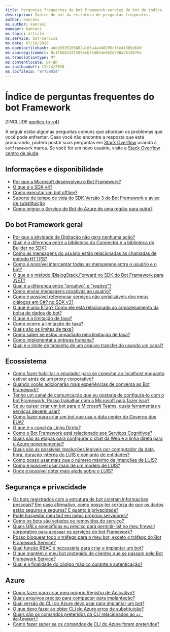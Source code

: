 ```yaml
---
title: Perguntas frequentes do bot Framework-serviço de bot de índice
description: Índice de bot da estrutura de perguntas frequentes.
author: kamrani
ms.author: kamrani
manager: kamrani
ms.topic: article
ms.service: bot-service
ms.date: 07/10/2020
ms.openlocfilehash: addb9335105882a163a4ad40295cffe41389d640
ms.sourcegitcommit: 8c1f6682241589ecb55d05ded62d798a761067bb
ms.translationtype: MT
ms.contentlocale: pt-BR
ms.lasthandoff: 12/24/2020
ms.locfileid: "97759034"
---
```

# <a name="bot-framework-faq-index"></a>Índice de perguntas frequentes do bot Framework

[!INCLUDE [applies-to-v4](includes/applies-to-v4-current.md)]

<!-- Attention writers!! When you create a new FAQ, please add the related link in the proper section below. -->

A seguir estão algumas perguntas comuns que abordam os problemas que você pode enfrentar.
Caso você não encontre a resposta que está procurando, poderá postar suas perguntas em [Stack Overflow](https://stackoverflow.com/questions/tagged/botframework) usando a `botframework` marca. Se você for um novo usuário, visite a [Stack Overflow centro de ajuda](https://stackoverflow.com/help/how-to-ask).

## <a name="background-and-availability"></a>Informações e disponibilidade

- [Por que a Microsoft desenvolveu o Bot Framework?](bot-service-resources-faq-availability.md#why-did-microsoft-develop-the-bot-framework)
- [O que é o SDK v4?](bot-service-resources-faq-availability.md#what-is-the-v4-sdk)
- [Como executar um bot offline?](bot-service-resources-faq-availability.md#how-to-run-a-bot-offline)
- [Suporte de tempo de vida do SDK Versão 3 do Bot Framework e aviso de substituição](bot-service-resources-faq-availability.md#bot-framework-sdk-version-3-lifetime-support-and-deprecation-notice)
- [Como migrar o Serviço de Bot do Azure de uma região para outra?](bot-service-resources-faq-availability.md#how-can-i-migrate-azure-bot-service-from-one-region-to-another)

## <a name="bot-framework-general"></a>Do bot Framework geral

- [Por que a atividade de Digitação não gera nenhuma ação?](bot-service-resources-faq-general.md#why-doesnt-the-typing-activity-do-anything)
- [Qual é a diferença entre a biblioteca do Connector e a biblioteca do Builder no SDK?](bot-service-resources-faq-general.md#what-is-the-difference-between-the-connector-library-and-builder-library-in-the-sdk)
- [Como as mensagens do usuário estão relacionadas às chamadas de método HTTPS?](bot-service-resources-faq-general.md#how-do-user-messages-relate-to-https-method-calls)
- [Como é possível interceptar todas as mensagens entre o usuário e o bot?](bot-service-resources-faq-general.md#how-can-i-intercept-all-messages-between-the-user-and-my-bot)
- [O que é o método IDialogStack.Forward no SDK do Bot Framework para .NET?](bot-service-resources-faq-general.md#what-is-the-idialogstackforward-method-in-the-bot-framework-sdk-for-net)
- [Qual é a diferença entre "proativo" e "reativo"?](bot-service-resources-faq-general.md#what-is-the-difference-between-proactive-and-reactive)
- [Como enviar mensagens proativas ao usuário?](bot-service-resources-faq-general.md#how-can-i-send-proactive-messages-to-the-user)
- [Como é possível referenciar serviços não serializáveis dos meus diálogos em C#? no SDK v3?](bot-service-resources-faq-general.md#how-can-i-reference-non-serializable-services-from-my-c-dialogs-in-sdk-v3)
- [O que é uma ETag? Como ele está relacionado ao armazenamento da bolsa de dados de bot?](bot-service-resources-faq-general.md#what-is-an-etag--how-does-it-relate-to-bot-data-bag-storage)
- [O que é a limitação de taxa?](bot-service-resources-faq-general.md#what-is-rate-limiting)
- [Como ocorre a limitação de taxa?](bot-service-resources-faq-general.md#how-does-rate-limiting-occur)
- [Quais são os limites de taxa?](bot-service-resources-faq-general.md#what-are-the-rate-limits)
- [Como saber se estou impactado pela limitação de taxa?](bot-service-resources-faq-general.md#how-will-i-know-if-im-impacted-by-rate-limiting)
- [Como implementar a entrega humana?](bot-service-resources-faq-general.md#how-to-implement-human-handoff)
- [Qual é o limite de tamanho de um arquivo transferido usando um canal?](bot-service-resources-faq-general.md#what-is-the-size-limit-of-a-file-transferred-using-channels)


<!-- Retired, re: https://github.com/MicrosoftDocs/bot-docs/issues/1698
- [What are some community-authored dialogs?](bot-service-resources-faq-general.md#what-are-some-community-authored-dialogs)
- [What are some community-authored templates?](bot-service-resources-faq-general.md#what-are-some-community-authored-templates)
-->

## <a name="ecosystem"></a>Ecossistema

- [Como fazer habilitar o emulador para se conectar ao localhost enquanto estiver atrás de um proxy corporativo?](bot-service-resources-faq-ecosystem.md#how-do-i-enable-the-emulator-to-connect-to-localhost-while-behind-a-corporate-proxy)
- [Quando vocês adicionarão mais experiências de conversa ao Bot Framework?](bot-service-resources-faq-ecosystem.md#when-will-you-add-more-conversation-experiences-to-the-bot-framework)
- [Tenho um canal de comunicação que eu gostaria de configurá-lo com o bot Framework. Posso trabalhar com a Microsoft para fazer isso?](bot-service-resources-faq-ecosystem.md#i-have-a-communication-channel-id-like-to-be-configurable-with-bot-framework-can-i-work-with-microsoft-to-do-that)
- [Se eu quiser criar um bot para o Microsoft Teams, quais ferramentas e serviços deverei usar?](bot-service-resources-faq-ecosystem.md#if-i-want-to-create-a-bot-for-microsoft-teams-what-tools-and-services-should-i-use)
- [Como fazer para criar um bot que usa o data center do Governo dos EUA?](bot-service-resources-faq-ecosystem.md#how-do-i-create-a-bot-that-uses-the-us-government-data-center)
- [O que é o canal da Linha Direta?](bot-service-resources-faq-ecosystem.md#what-is-the-direct-line-channel)
- [Como o Bot Framework está relacionado aos Serviços Cognitivos?](bot-service-resources-faq-ecosystem.md#how-does-the-bot-framework-relate-to-cognitive-services)
- [Quais são as etapas para configurar o chat da Web e a linha direta para o Azure governamental?](bot-service-resources-faq-ecosystem.md#what-are-the-steps-to-configure-web-chat-and-direct-line-for-azure-government)
- [Quais são as possíveis resoluções legíveis por computador da data, hora, duração interna do LUIS e conjunto de entidades?](bot-service-resources-faq-ecosystem.md#what-are-the-possible-machine-readable-resolutions-of-the-luis-built-in-date-time-duration-and-set-entities)
- [Como posso usar mais que o número máximo de intenções de LUIS?](bot-service-resources-faq-ecosystem.md#how-can-i-use-more-than-the-maximum-number-of-luis-intents)
- [Como é possível usar mais de um modelo de LUIS?](bot-service-resources-faq-ecosystem.md#how-can-i-use-more-than-one-luis-model)
- [Onde é possível obter mais ajuda sobre o LUIS?](bot-service-resources-faq-ecosystem.md#where-can-i-get-more-help-on-luis)

## <a name="security-and-privacy"></a>Segurança e privacidade

- [Os bots registrados com a estrutura de bot coletam informações pessoais? Em caso afirmativo, como posso ter certeza de que os dados estão seguros e seguros? E quanto à privacidade?](bot-service-resources-faq-security.md#do-the-bots-registered-with-the-bot-framework-collect-personal-information-if-yes-how-can-i-be-sure-the-data-is-safe-and-secure-what-about-privacy)
- [Pode hospedar meu bot em meus próprios servidores?](bot-service-resources-faq-security.md#can-i-host-my-bot-on-my-own-servers)
- [Como os bots são vetados ou removidos do serviço?](bot-service-resources-faq-security.md#how-do-you-ban-or-remove-bots-from-the-service)
- [Quais URLs específicas eu preciso para permitir-list no meu firewall corporativo para acessar os serviços do bot Framework?](bot-service-resources-faq-security.md#which-specific-urls-do-i-need-to-allow-list-in-my-corporate-firewall-to-access-bot-framework-services)
- [Posso bloquear todo o tráfego para o meu bot, exceto o tráfego do Bot Framework Service?](bot-service-resources-faq-security.md#can-i-block-all-traffic-to-my-bot-except-traffic-from-the-bot-framework-service)
- [Qual função RBAC é necessária para criar e implantar um bot?](bot-service-resources-faq-security.md#which-rbac-role-is-required-to-create-and-deploy-a-bot)
- [O que mantém o meu bot protegido de clientes que se passam pelo Bot Framework Service?](bot-service-resources-faq-security.md#what-keeps-my-bot-secure-from-clients-impersonating-the-bot-framework-service)
- [Qual é a finalidade do código mágico durante a autenticação?](bot-service-resources-faq-security.md#what-is-the-purpose-of-the-magic-code-during-authentication)

## <a name="azure"></a>Azure

- [Como fazer para criar meu próprio Registro de Aplicativo?](bot-service-resources-faq-azure.md#how-do-i-create-my-own-app-registration)
- [Quais arquivos preciso para compactar para implantação?](bot-service-resources-faq-azure.md#what-files-do-i-need-to-zip-up-for-deployment)
- [Qual versão do CLI do Azure devo usar para implantar um bot?](bot-service-resources-faq-azure.md#what-version-of-azure-cli-should-i-use-to-deploy-a-bot)
- [O que devo fazer ao obter CLI do Azure erros de substituição?](bot-service-resources-faq-azure.md#what-should-i-do-when-getting-azure-cli-deprecation-errors)
- [Quais são os comandos preteridos da CLI relacionados ao `az deployment?`](bot-service-resources-faq-azure.md#what-are-the-cli-deprecated-commands-related-to-az-deployment)
- [Como fazer saber se os comandos de CLI do Azure foram preteridos?](bot-service-resources-faq-azure.md#how-do-i-know-whether-the-azure-cli-commands-are-deprecated)
